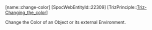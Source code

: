 ﻿---
type: TrizPrincipleSub
aliases:
- change-color
license: CC BY-SA 4.0
copyright: https://github.com/SpocWeb
IsDeleted: false
IsReadOnly: false
Confidential: public
tags: 
- Triz/Principle/Sub
---
[name::change-color]
[SpocWebEntityId::22309]
[TrizPrinciple::[Triz-Changing_the_color](tech/Triz/Principle/Triz-Changing_the_color.md)]

Change the Color of an Object or its external Environment.
